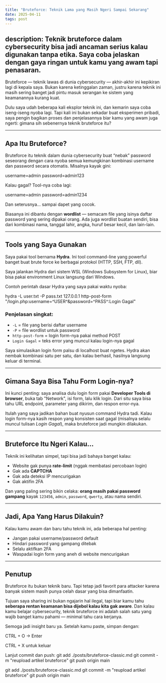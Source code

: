 ```yaml
---
title: "Bruteforce: Teknik Lama yang Masih Ngeri Sampai Sekarang"
date: 2025-04-11
tags: post
---
```


description: Teknik bruteforce dalam cybersecurity bisa jadi ancaman serius kalau digunakan tanpa etika. Saya coba jelaskan dengan gaya ringan untuk kamu yang awam tapi penasaran.
---

Bruteforce — teknik lawas di dunia cybersecurity — akhir-akhir ini kepikiran lagi di kepala saya. Bukan karena ketinggalan zaman, justru karena teknik ini masih sering banget jadi pintu masuk serangan ke sistem yang keamanannya kurang kuat.

Dulu saya udah beberapa kali eksplor teknik ini, dan kemarin saya coba iseng-iseng nyoba lagi. Tapi kali ini bukan sekadar buat eksperimen pribadi, saya pengin bagikan proses dan penjelasannya biar kamu yang awam juga ngerti: gimana sih sebenernya teknik bruteforce itu?

---

## Apa Itu Bruteforce?

Bruteforce itu teknik dalam dunia cybersecurity buat “nebak” password seseorang dengan cara nyoba semua kemungkinan kombinasi username dan password secara otomatis. Misalnya kayak gini:

username=admin password=admin123


Kalau gagal? Tool-nya coba lagi:

username=admin password=admin1234


Dan seterusnya... sampai dapet yang cocok.

Biasanya ini dibantu dengan **wordlist** — semacam file yang isinya daftar password yang sering dipakai orang. Ada juga wordlist buatan sendiri, bisa dari kombinasi nama, tanggal lahir, angka, huruf besar kecil, dan lain-lain.

---

## Tools yang Saya Gunakan

Saya pakai tool bernama **Hydra**. Ini tool command-line yang powerful banget buat brute force ke berbagai protokol (HTTP, SSH, FTP, dll).

Saya jalankan Hydra dari sistem WSL (Windows Subsystem for Linux), biar bisa pakai environment Linux langsung dari Windows.

Contoh perintah dasar Hydra yang saya pakai waktu nyoba:

hydra -L user.txt -P pass.txt 127.0.0.1 http-post-form "/login.php:username=^USER^&password=^PASS^:Login Gagal"


### Penjelasan singkat:

- `-L` = file yang berisi daftar username  
- `-P` = file wordlist untuk password  
- `http-post-form` = login form-nya pakai method POST  
- `Login Gagal` = teks error yang muncul kalau login-nya gagal  

Saya simulasikan login form palsu di localhost buat ngetes. Hydra akan nembak kombinasi satu per satu, dan kalau berhasil, hasilnya langsung keluar di terminal.

---

## Gimana Saya Bisa Tahu Form Login-nya?

Ini kunci penting: saya analisa dulu login form pakai **Developer Tools di browser**, buka tab "Network", isi form, lalu klik login. Dari situ saya bisa tahu URL endpoint, parameter yang dikirim, dan respon error-nya.

Itulah yang saya jadikan bahan buat nyusun command Hydra tadi. Kalau login form-nya kasih respon yang konsisten saat gagal (misalnya selalu muncul tulisan *Login Gagal*), maka bruteforce jadi mungkin dilakukan.

---

## Bruteforce Itu Ngeri Kalau...

Teknik ini kelihatan simpel, tapi bisa jadi bahaya banget kalau:

- Website gak punya **rate-limit** (nggak membatasi percobaan login)
- Gak ada **CAPTCHA**
- Gak ada deteksi IP mencurigakan
- Gak aktifin 2FA

Dan yang paling sering bikin celaka: **orang masih pakai password gampang** kayak `123456`, `admin`, `password`, `qwerty`, atau nama sendiri.

---

## Jadi, Apa Yang Harus Dilakuin?

Kalau kamu awam dan baru tahu teknik ini, ada beberapa hal penting:

- Jangan pakai username/password default
- Hindari password yang gampang ditebak
- Selalu aktifkan 2FA
- Waspadai login form yang aneh di website mencurigakan

---

## Penutup

Bruteforce itu bukan teknik baru. Tapi tetap jadi favorit para attacker karena banyak sistem masih punya celah dasar yang bisa dimanfaatin.

Tujuan saya sharing ini bukan ngajarin hal ilegal, tapi biar kamu tahu **seberapa rentan keamanan bisa dijebol kalau kita gak aware**. Dan kalau kamu belajar cybersecurity, teknik bruteforce ini adalah salah satu yang wajib banget kamu pahami — minimal tahu cara kerjanya.

Semoga jadi insight baru ya.
Setelah kamu paste, simpan dengan:

CTRL + O → Enter

CTRL + X untuk keluar

Lanjut commit dan push:
git add ./posts/bruteforce-classic.md
git commit -m "reupload artikel bruteforce"
git push origin main

git add ./posts/bruteforce-classic.md
git commit -m "reupload artikel bruteforce"
git push origin main

